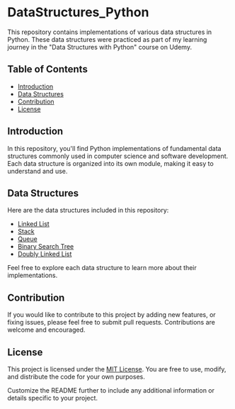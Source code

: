 # DataStructures_Python

This repository contains implementations of various data structures in Python. These data structures were practiced as part of my learning journey in the "Data Structures with Python" course on Udemy.

## Table of Contents

- [Introduction](#introduction)
- [Data Structures](#data-structures)
- [Contribution](#contribution)
- [License](#License)

## Introduction

In this repository, you'll find Python implementations of fundamental data structures commonly used in computer science and software development. Each data structure is organized into its own module, making it easy to understand and use.

## Data Structures

Here are the data structures included in this repository:

- [Linked List](https://github.com/Chethan-Mns/DataStructures_Python/tree/main/Linked%20List)
- [Stack](https://github.com/Chethan-Mns/DataStructures_Python/tree/main/Stack)
- [Queue](https://github.com/Chethan-Mns/DataStructures_Python/tree/main/Queue)
- [Binary Search Tree](https://github.com/Chethan-Mns/DataStructures_Python/tree/main/BST)
- [Doubly Linked List](https://github.com/Chethan-Mns/DataStructures_Python/tree/main/Doubly%20Linked%20List)

Feel free to explore each data structure to learn more about their implementations.


## Contribution

If you would like to contribute to this project by adding new features, or fixing issues, please feel free to submit pull requests. Contributions are welcome and encouraged.

## License

This project is licensed under the [MIT License](LICENSE). You are free to use, modify, and distribute the code for your own purposes.

Customize the README further to include any additional information or details specific to your project.



